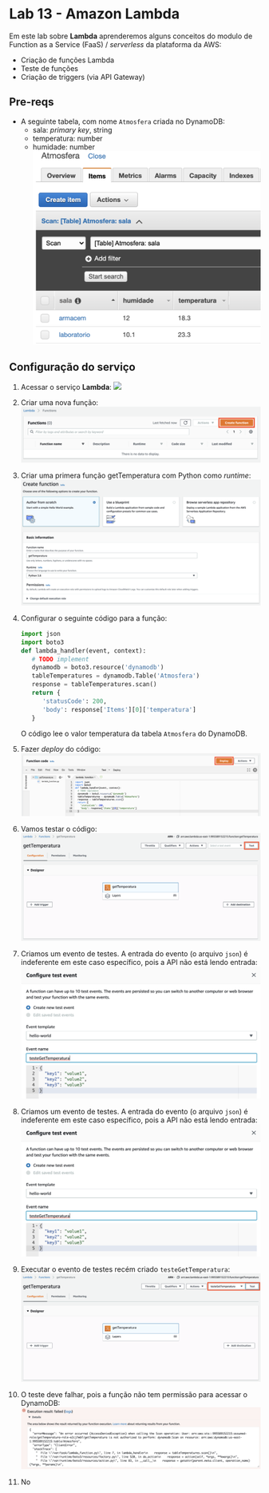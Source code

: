 # Lab 13 - Amazon Lambda

Em este lab sobre **Lambda** aprenderemos alguns conceitos do modulo de Function as a Service (FaaS) / *serverless* da plataforma da AWS:
 - Criação de funções Lambda
 - Teste de funções 
 - Criação de triggers (via API Gateway)
 
## Pre-reqs

- A seguinte tabela, com nome `Atmosfera` criada no DynamoDB:
    * sala: *primary key*, string
    * temperatura: number
    * humidade: number
    ![](img/lambda0.png)

 ## Configuração do serviço

1. Acessar o serviço **Lambda**:
    ![](img/labmda1.png)

2. Criar uma nova função:
    ![](img/lambda2.png)
   
3. Criar uma primera função getTemperatura com Python como *runtime*:
    ![](img/lambda3.png)

4. Configurar o seguinte código para a função:
    ```python
    import json
    import boto3
    def lambda_handler(event, context):
       # TODO implement
       dynamodb = boto3.resource('dynamodb')
       tableTemperatures = dynamodb.Table('Atmosfera')
       response = tableTemperatures.scan()
       return {
          'statusCode': 200,
          'body': response['Items'][0]['temperatura']
       }
    ```
    O código lee o valor temperatura da tabela `Atmosfera` do DynamoDB.
    
    
 5. Fazer *deploy* do código:
     ![](img/lambda4.png)

 6. Vamos testar o código:
      ![](img/lambda5.png)

 7. Criamos um evento de testes. A entrada do evento (o arquivo `json`) é indeferente em este caso específico, pois a API não está lendo entrada:
      ![](img/lambda6.png)

 8. Criamos um evento de testes. A entrada do evento (o arquivo `json`) é indeferente em este caso específico, pois a API não está lendo entrada:
      ![](img/lambda6.png)

 9. Executar o evento de testes recém criado `testeGetTemperatura`:
       ![](img/lambda7.png)

 10. O teste deve falhar, pois a função não tem permissão para acessar o DynamoDB:
       ![](img/lambda8.png)

 11. No 
